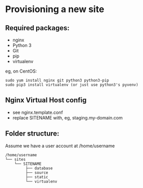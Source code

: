 Provisioning a new site
=======================


## Required packages:

* nginx
* Python 3
* Git
* pip
* virtualenv

eg, on CentOS:

    sudo yum install nginx git python3 python3-pip
    sudo pip3 install virtualenv (or just use python3's pyvenv)
    
## Nginx Virtual Host config

* see nginx.template.conf
* replace SITENAME with, eg, staging.my-domain.com

## Folder structure:
Assume we have a user account at /home/username 
```
/home/username  
└── sites  
    └── SITENAME  
         ├── database  
         ├── source  
         ├── static  
         └── virtualenv  
```
